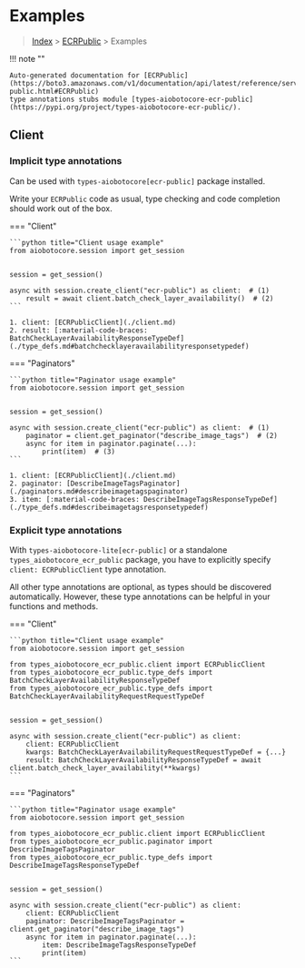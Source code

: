 # Examples

> [Index](../README.md) > [ECRPublic](./README.md) > Examples

!!! note ""

    Auto-generated documentation for [ECRPublic](https://boto3.amazonaws.com/v1/documentation/api/latest/reference/services/ecr-public.html#ECRPublic)
    type annotations stubs module [types-aiobotocore-ecr-public](https://pypi.org/project/types-aiobotocore-ecr-public/).

## Client

### Implicit type annotations

Can be used with `types-aiobotocore[ecr-public]` package installed.

Write your `ECRPublic` code as usual,
type checking and code completion should work out of the box.



=== "Client"

    ```python title="Client usage example"
    from aiobotocore.session import get_session


    session = get_session()

    async with session.create_client("ecr-public") as client:  # (1)
        result = await client.batch_check_layer_availability()  # (2)
    ```

    1. client: [ECRPublicClient](./client.md)
    2. result: [:material-code-braces: BatchCheckLayerAvailabilityResponseTypeDef](./type_defs.md#batchchecklayeravailabilityresponsetypedef) 



=== "Paginators"

    ```python title="Paginator usage example"
    from aiobotocore.session import get_session


    session = get_session()

    async with session.create_client("ecr-public") as client:  # (1)
        paginator = client.get_paginator("describe_image_tags")  # (2)
        async for item in paginator.paginate(...):
            print(item)  # (3)
    ```

    1. client: [ECRPublicClient](./client.md)
    2. paginator: [DescribeImageTagsPaginator](./paginators.md#describeimagetagspaginator)
    3. item: [:material-code-braces: DescribeImageTagsResponseTypeDef](./type_defs.md#describeimagetagsresponsetypedef) 




### Explicit type annotations

With `types-aiobotocore-lite[ecr-public]`
or a standalone `types_aiobotocore_ecr_public` package, you have to explicitly specify
`client: ECRPublicClient` type annotation.

All other type annotations are optional, as types should be discovered automatically.
However, these type annotations can be helpful in your functions and methods.


=== "Client"

    ```python title="Client usage example"
    from aiobotocore.session import get_session

    from types_aiobotocore_ecr_public.client import ECRPublicClient
    from types_aiobotocore_ecr_public.type_defs import BatchCheckLayerAvailabilityResponseTypeDef
    from types_aiobotocore_ecr_public.type_defs import BatchCheckLayerAvailabilityRequestRequestTypeDef


    session = get_session()

    async with session.create_client("ecr-public") as client:
        client: ECRPublicClient
        kwargs: BatchCheckLayerAvailabilityRequestRequestTypeDef = {...}
        result: BatchCheckLayerAvailabilityResponseTypeDef = await client.batch_check_layer_availability(**kwargs)
    ```



=== "Paginators"

    ```python title="Paginator usage example"
    from aiobotocore.session import get_session

    from types_aiobotocore_ecr_public.client import ECRPublicClient
    from types_aiobotocore_ecr_public.paginator import DescribeImageTagsPaginator
    from types_aiobotocore_ecr_public.type_defs import DescribeImageTagsResponseTypeDef


    session = get_session()

    async with session.create_client("ecr-public") as client:
        client: ECRPublicClient
        paginator: DescribeImageTagsPaginator = client.get_paginator("describe_image_tags")
        async for item in paginator.paginate(...):
            item: DescribeImageTagsResponseTypeDef
            print(item)
    ```


